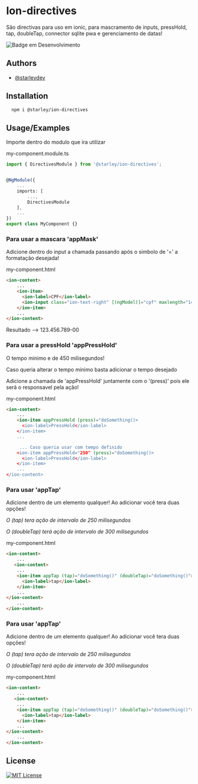 
# Ion-directives

São directivas para uso em ionic, para mascramento de inputs, pressHold, tap, doubleTap, connector sqlite pwa e gerenciamento de datas!

![Badge em Desenvolvimento](http://img.shields.io/static/v1?label=STATUS&message=EM%20DESENVOLVIMENTO&color=GREEN&style=for-the-badge)



## Authors

- [@starleydev](https://www.github.com/starleyDev)


## Installation


```bash
  npm i @starley/ion-directives
```
    
## Usage/Examples

Importe dentro do modulo que ira utilizar 

my-component.module.ts
```typescript
import { DirectivesModule } from '@starley/ion-directives';


@NgModule({
    ...
    imports: [
        ...,
        DirectivesModule
    ],
    ...
})
export class MyComponent {}
```

### Para usar a mascara 'appMask'

Adicione dentro do input a chamada passando após o simbolo de '=' a formatação desejada!

my-component.html
```html
<ion-content>
    ...
    <ion-item>
      <ion-label>CPF</ion-label>
      <ion-input class="ion-text-right" [(ngModel)]="cpf" maxlength="14" type="number" placeholder="000.000.000-00" appMask="***.***.***-**"></ion-input>
    </ion-item>
    ...
</ion-content>
```

Resultado --> 123.456.789-00

### Para usar a pressHold 'appPressHold'

O tempo minimo e de 450 milisegundos!

Caso queria alterar o tempo minimo basta adicionar o tempo desejado 

Adicione a chamada de 'appPressHold' juntamente com o '(press)' pois ele será o responsavel pela ação!

my-component.html
```html
<ion-content>
    ...
    <ion-item appPressHold (press)="doSomething()>
      <ion-label>PressHold</ion-label>
    </ion-item>
    ...

     ... Caso queria usar com tempo definido
    <ion-item appPressHold="250" (press)="doSomething()>
      <ion-label>PressHold</ion-label>
    </ion-item>
    ...
</ion-content>
```

### Para usar 'appTap'

Adicione dentro de um elemento qualquer! Ao adicionar você tera duas opções!

*O (tap) tera ação de intervalo de 250 milisegundos*

*O (doubleTap) terá ação de intervalo de 300 milisegundos*

my-component.html
```html
<ion-content>
    ...
   <ion-content>
    ...
    <ion-item appTap (tap)="doSomething()" (doubleTap)="doSomething()">
      <ion-label>tap</ion-label>
    </ion-item>
    ...
</ion-content>
    ...
</ion-content>
```

### Para usar 'appTap'

Adicione dentro de um elemento qualquer! Ao adicionar você tera duas opções!

*O (tap) tera ação de intervalo de 250 milisegundos*

*O (doubleTap) terá ação de intervalo de 300 milisegundos*

my-component.html
```html
<ion-content>
    ...
   <ion-content>
    ...
    <ion-item appTap (tap)="doSomething()" (doubleTap)="doSomething()">
      <ion-label>tap</ion-label>
    </ion-item>
    ...
</ion-content>
    ...
</ion-content>
```

## License


[![MIT License](https://img.shields.io/badge/License-MIT-green.svg)](https://choosealicense.com/licenses/mit/)

